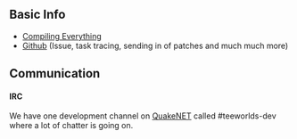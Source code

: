## Basic Info

- [Compiling Everything](compiling_everything.md)
- [Github](https://github.com/teeworlds/teeworlds) (Issue, task tracing, sending in of patches and much much more)

## Communication

#### IRC

We have one development channel on [QuakeNET](http://www.quakenet.org/) called #teeworlds-dev where a lot of chatter is going on.
